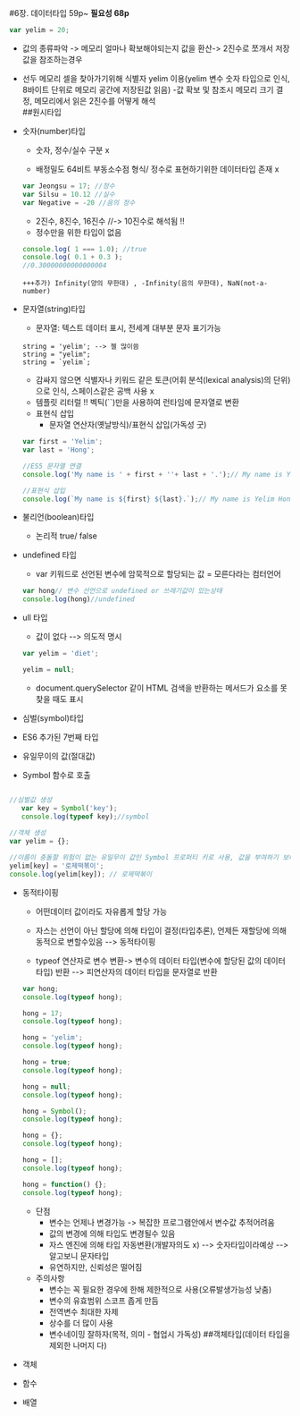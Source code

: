 #6장. 데이터타입 59p~
**필요성 68p**
```js
var yelim = 20;
```
- 값의 종류파악 -> 메모리 얼마나 확보해야되는지 값을 환산-> 2진수로 쪼개서 저장
값을 참조하는경우 
- 선두 메모리 셀을 찾아가기위해 식별자 yelim 이용(yelim 변수 숫자 타입으로 인식, 8바이트 단위로 메모리 공간에 저장된값 읽음)
-값 확보 및 참조시 메모리 크기 결정, 메모리에서 읽은 2진수를 어떻게 해석  
##원시타입
- 숫자(number)타입
    - 숫자, 정수/실수 구분 x

    - 배정밀도 64비트 부동소수점 형식/ 정수로 표현하기위한 데이터타입 존재 x
    ```js
    var Jeongsu = 17; //정수
    var Silsu = 10.12 //실수
    var Negative = -20 //음의 정수
    ```  
    - 2진수, 8진수, 16진수 //-> 10진수로 해석됨 !!
    - 정수만을 위한 타입이 없음
     
    ```js
    console.log( 1 === 1.0); //true
    console.log( 0.1 + 0.3 ); 
    //0.30000000000000004
    ```
    ```
    +++추가) Infinity(양의 무한대) , -Infinity(음의 무한대), NaN(not-a-number)
    ```
- 문자열(string)타입
    - 문자열: 텍스트 데이터 표시, 전세계 대부분 문자 표기가능 
    ```
    string = 'yelim'; --> 젤 많이씀
    string = "yelim";
    string = `yelim`;
    ```
    - 감싸지 않으면 식별자나 키워드 같은 토큰(어휘 분석(lexical analysis)의 단위)으로 인식, 스페이스같은 공백 사용 x
    - 템플릿 리터럴 !! 벡틱(``)만을 사용하여 런타임에 문자열로 변환
    - 표현식 삽입
        - 문자열 연산자(옛날방식)/표현식 삽입(가독성 굿)
    ```js
    var first = 'Yelim';
    var last = 'Hong';

    //ES5 문자열 연결
    console.log('My name is ' + first + ''+ last + '.');// My name is Yelim Hong.

    //표현식 삽입
    console.log(`My name is ${first} ${last}.`);// My name is Yelim Hong.
    ```
- 불리언(boolean)타입
    - 논리적 true/ false

- undefined 타입
    - var 키워드로 선언된 변수에 암묵적으로 할당되는 값 = 모른다라는 컴터언어
    ```js
    var hong// 변수 선언으로 undefined or 쓰레기값이 있는상태 
    console.log(hong)//undefined
    ```
- ull 타입
    - 값이 없다 --> 의도적 명시
    ```js
    var yelim = 'diet';

    yelim = null;
    ```
    - document.querySelector 같이 HTML 검색을 반환하는 메서드가 요소를 못찾을 때도 표시

- 심벌(symbol)타입
 - ES6 추가된 7번째 타입
 - 유일무이의 값(절대값)    
 - Symbol 함수로 호출
 ```js

 //심벌값 생성
    var key = Symbol('key');
    console.log(typeof key);//symbol
    
//객체 생성
var yelim = {};

//이름이 충돌할 위험이 없는 유일무이 값인 Symbol 프로퍼티 키로 사용, 값을 부여하기 보다는 정의내리는것에 가깝
yelim[key] = '로제떡볶이';
console.log(yelim[key]); // 로제떡볶이

 ```

 - 동적타이핑
    - 어떤데이터 값이라도 자유롭게 할당 가능
    - 자스는 선언이 아닌 할당에 의해 타입이 결정(타입추론), 언제든 재할당에 의해 동적으로 변할수있음 --> 동적타이핑

    - typeof 연산자로 변수 변환-> 변수의 데이터 타입(변수에 할당된 값의 데이터 타입) 반환
    --> 피연산자의 데이터 타입을 문자열로 반환
    ```js
    var hong;
    console.log(typeof hong);

    hong = 17;
    console.log(typeof hong);

    hong = 'yelim';
    console.log(typeof hong);
    
    hong = true;
    console.log(typeof hong);

    hong = null;
    console.log(typeof hong);

    hong = Symbol();
    console.log(typeof hong);

    hong = {};
    console.log(typeof hong);

    hong = [];
    console.log(typeof hong);

    hong = function() {};
    console.log(typeof hong);
    ```

    - 단점
        - 변수는 언제나 변경가능 -> 복잡한 프로그램안에서 변수값 추적어려움
        - 값의 변경에 의해 타입도 변경될수 있음
        - 자스 엔진에 의해 타입 자동변환(개발자의도 x)
        --> 숫자타입이라예상 --> 알고보니 문자타입
        - 유연하지만, 신뢰성은 떨어짐
    - 주의사항
        - 변수는 꼭 필요한 경우에 한해 제한적으로 사용(오류발생가능성 낮춤)
        -  변수의 유효범위 스코프 좁게 만듬
        - 전역변수 최대한 자제
        - 상수를 더 많이 사용
        -  변수네이밍 잘하자(목적, 의미 - 협업시 가독성)
##객체타입(데이터 타입을 제외한 나머지 다)
- 객체
- 함수
- 배열
